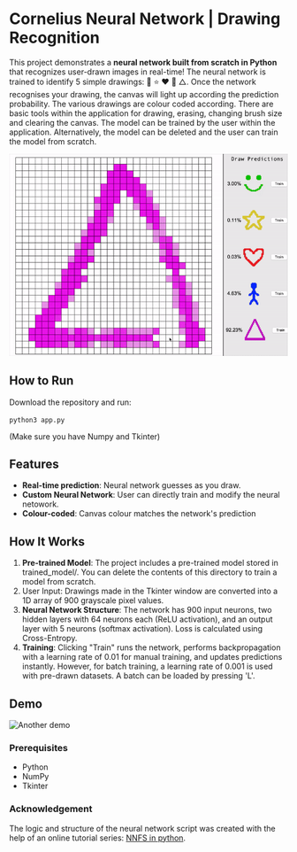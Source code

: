 # Cornelius Neural Network | Drawing Recognition

This project demonstrates a **neural network built from scratch in Python** that recognizes user-drawn images in real-time! The neural network is trained to identify 5 simple drawings: 🙂 ⭐️ ❤️ 🧍 △. Once the network recognises your drawing, the canvas will light up according the prediction probability. The various drawings are colour coded according. There are basic tools within the application for drawing, erasing, changing brush size and clearing the canvas.
The model can be trained by the user within the application. Alternatively, the model can be deleted and the user can train the model from scratch.

![Demo](images/demo1.gif)

## How to Run
Download the repository and run:

```python3 app.py```

(Make sure you have Numpy and Tkinter)

## Features
- **Real-time prediction**: Neural network guesses as you draw.
- **Custom Neural Network**: User can directly train and modify the neural netowork.
- **Colour-coded**: Canvas colour matches the network's prediction

## How It Works
1. **Pre-trained Model**: The project includes a pre-trained model stored in trained_model/. You can delete the contents of this directory to train a model from scratch.
2. User Input: Drawings made in the Tkinter window are converted into a 1D array of 900 grayscale pixel values.
3. **Neural Network Structure**: The network has 900 input neurons, two hidden layers with 64 neurons each (ReLU activation), and an output layer with 5 neurons (softmax activation). Loss is calculated using Cross-Entropy.
4. **Training**: Clicking "Train" runs the network, performs backpropagation with a learning rate of 0.01 for manual training, and updates predictions instantly. However, for batch training, a learning rate of 0.001 is used with pre-drawn datasets. A batch can be loaded by pressing 'L'.

## Demo
![Another demo](images/demo2.gif)

### Prerequisites
- Python
- NumPy
- Tkinter

### Acknowledgement
The logic and structure of the neural network script was created with the help of an online tutorial series: [NNFS in python](https://www.youtube.com/playlist?list=PLQVvvaa0QuDcjD5BAw2DxE6OF2tius3V3). 
